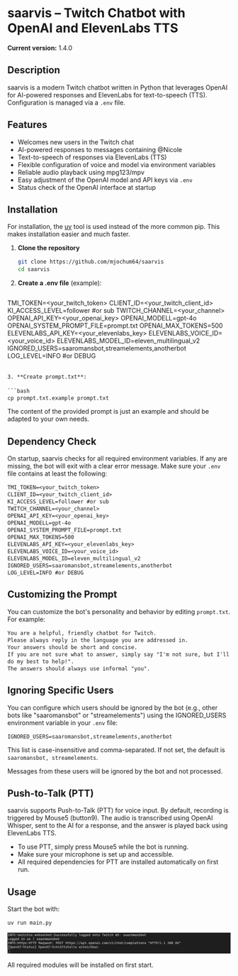# saarvis – Twitch Chatbot with OpenAI and ElevenLabs TTS

**Current version:** 1.4.0

## Description

saarvis is a modern Twitch chatbot written in Python that leverages OpenAI for AI-powered responses and ElevenLabs for text-to-speech (TTS).
Configuration is managed via a `.env` file.

## Features

- Welcomes new users in the Twitch chat
- AI-powered responses to messages containing @Nicole
- Text-to-speech of responses via ElevenLabs (TTS)
- Flexible configuration of voice and model via environment variables
- Reliable audio playback using mpg123/mpv
- Easy adjustment of the OpenAI model and API keys via `.env`
- Status check of the OpenAI interface at startup

## Installation

For installation, the [uv](https://docs.astral.sh/uv/) tool is used instead of the more common pip. This makes installation easier and much faster.

1. **Clone the repository**

   ```bash
   git clone https://github.com/mjochum64/saarvis
   cd saarvis
   ```

2. **Create a .env file** (example):

   ```env
TMI_TOKEN=<your_twitch_token>
CLIENT_ID=<your_twitch_client_id>
KI_ACCESS_LEVEL=follower #or sub
TWITCH_CHANNEL=<your_channel>
OPENAI_API_KEY=<your_openai_key>
OPENAI_MODELL=gpt-4o
OPENAI_SYSTEM_PROMPT_FILE=prompt.txt
OPENAI_MAX_TOKENS=500
ELEVENLABS_API_KEY=<your_elevenlabs_key>
ELEVENLABS_VOICE_ID=<your_voice_id>
ELEVENLABS_MODEL_ID=eleven_multilingual_v2
IGNORED_USERS=saaromansbot,streamelements,anotherbot
LOG_LEVEL=INFO #or DEBUG
   ```

3. **Create prompt.txt**:

   ```bash
   cp prompt.txt.example prompt.txt   
   ```

   The content of the provided prompt is just an example and should be adapted to your own needs.

## Dependency Check

On startup, saarvis checks for all required environment variables. If any are missing, the bot will exit with a clear error message. Make sure your `.env` file contains at least the following:

```env
TMI_TOKEN=<your_twitch_token>
CLIENT_ID=<your_twitch_client_id>
KI_ACCESS_LEVEL=follower #or sub
TWITCH_CHANNEL=<your_channel>
OPENAI_API_KEY=<your_openai_key>
OPENAI_MODELL=gpt-4o
OPENAI_SYSTEM_PROMPT_FILE=prompt.txt
OPENAI_MAX_TOKENS=500
ELEVENLABS_API_KEY=<your_elevenlabs_key>
ELEVENLABS_VOICE_ID=<your_voice_id>
ELEVENLABS_MODEL_ID=eleven_multilingual_v2
IGNORED_USERS=saaromansbot,streamelements,anotherbot
LOG_LEVEL=INFO #or DEBUG
```

## Customizing the Prompt

You can customize the bot's personality and behavior by editing `prompt.txt`. For example:

```prompt
You are a helpful, friendly chatbot for Twitch.
Please always reply in the language you are addressed in.
Your answers should be short and concise.
If you are not sure what to answer, simply say "I'm not sure, but I'll do my best to help!".
The answers should always use informal "you".
```

## Ignoring Specific Users

You can configure which users should be ignored by the bot (e.g., other bots like "saaromansbot" or "streamelements") using the IGNORED_USERS environment variable in your `.env` file:

```env
IGNORED_USERS=saaromansbot,streamelements,anotherbot
```

This list is case-insensitive and comma-separated. If not set, the default is `saaromansbot, streamelements`.

Messages from these users will be ignored by the bot and not processed.

## Push-to-Talk (PTT)

saarvis supports Push-to-Talk (PTT) for voice input. By default, recording is triggered by Mouse5 (button9). The audio is transcribed using OpenAI Whisper, sent to the AI for a response, and the answer is played back using ElevenLabs TTS.

- To use PTT, simply press Mouse5 while the bot is running.
- Make sure your microphone is set up and accessible.
- All required dependencies for PTT are installed automatically on first run.

## Usage

Start the bot with:

```bash
uv run main.py
```

![Screenshot: Bot Startup](start.png)

All required modules will be installed on first start.
